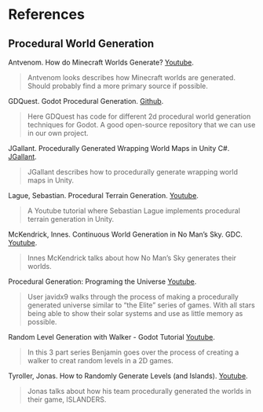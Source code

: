 # References
## Procedural World Generation

Antvenom. How do Minecraft Worlds Generate? [Youtube](https://www.youtube.com/watch?v=FE5S2NeD7uU).

>Antvenom looks describes how Minecraft worlds are generated. Should probably find a more primary source if possible.

GDQuest. Godot Procedural Generation. [Github](https://github.com/GDQuest/godot-procedural-generation).

>Here GDQuest has code for different 2d procedural world generation techniques for Godot. A good open-source repository that we can use in our own project. 

JGallant. Procedurally Generated Wrapping World Maps in Unity C#. [JGallant](http://www.jgallant.com/procedurally-generating-wrapping-world-maps-in-unity-csharp-part-1/).

>JGallant describes how to procedurally generate wrapping world maps in Unity.

Lague, Sebastian. Procedural Terrain Generation. [Youtube](https://www.youtube.com/playlist?list=PLFt_AvWsXl0eBW2EiBtl_sxmDtSgZBxB3).

>A Youtube tutorial where Sebastian Lague implements procedural terrain generation in Unity. 

McKendrick, Innes. Continuous World Generation in No Man’s Sky. GDC. [Youtube](https://www.youtube.com/watch?v=sCRzxEEcO2Y).

>Innes McKendrick talks about how No Man’s Sky generates their worlds.

Procedural Generation: Programing the Universe [Youtube](https://www.youtube.com/watch?v=ZZY9YE7rZJw).

> User javidx9 walks through the process of making a procedurally generated universe similar to “the Elite” series of games. With all stars being able to show their solar systems and use as little memory as possible.

Random Level Generation with Walker - Godot Tutorial [Youtube](https://www.youtube.com/watch?v=2nk6bJBTtlA&list=PL9FzW-m48fn1te9MJgxmmaiKtOytFIRo3&index=1).

> In this 3 part series Benjamin goes over the process of creating a walker to creat random levels in a 2D games.

Tyroller, Jonas. How to Randomly Generate Levels (and Islands). [Youtube](https://www.youtube.com/watch?v=O9J_Cfl6HzE).

>Jonas talks about how his team procedurally generated the worlds in their game, ISLANDERS.
